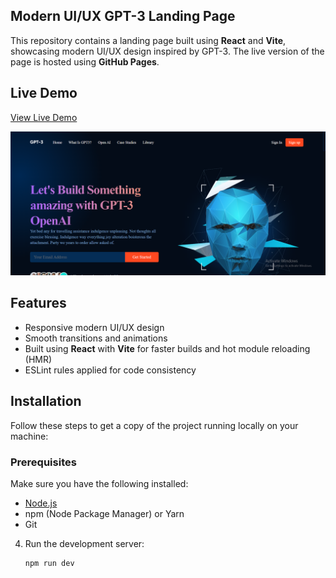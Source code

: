 ## Modern UI/UX GPT-3 Landing Page

This repository contains a landing page built using **React** and **Vite**, showcasing modern UI/UX design inspired by GPT-3. The live version of the page is hosted using **GitHub Pages**.

## Live Demo

[View Live Demo](https://gpt-3-landing-page-gamma.vercel.app/)

![Landing Page Screenshot](https://github.com/Mahagururaj/GPT3-Landing-Page/blob/main/Screenshot%202024-10-08%20205138.png?raw=true)

## Features

- Responsive modern UI/UX design
- Smooth transitions and animations
- Built using **React** with **Vite** for faster builds and hot module reloading (HMR)
- ESLint rules applied for code consistency

## Installation

Follow these steps to get a copy of the project running locally on your machine:

### Prerequisites

Make sure you have the following installed:

- [Node.js](https://nodejs.org/)
- npm (Node Package Manager) or Yarn
- Git


4. Run the development server:
    ```bash
    npm run dev
  
